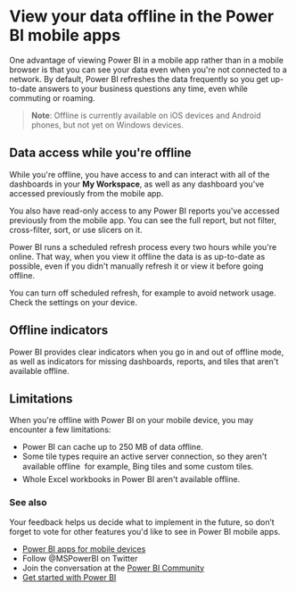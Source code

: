 <properties 
   pageTitle="View your data offline in the Power BI mobile apps"
   description="View your data offline in the Power BI mobile apps"
   services="powerbi" 
   documentationCenter="" 
   authors="maggiesMSFT" 
   manager="mblythe" 
   editor=""
   tags=""
   qualityFocus="no"
   qualityDate=""/>
 
<tags
   ms.service="powerbi"
   ms.devlang="NA"
   ms.topic="article"
   ms.tgt_pltfrm="NA"
   ms.workload="powerbi"
   ms.date="03/08/2016"
   ms.author="maggies"/>

# View your data offline in the Power BI mobile apps

One advantage of viewing Power BI in a mobile app rather than in a mobile browser is that you can see your data even when you're not connected to a network. By default, Power BI refreshes the data frequently so you get up-to-date answers to your business questions any time, even while commuting or roaming.

> **Note**: Offline is currently available on iOS devices and Android phones, but not yet on Windows devices.

## Data access while you're offline

While you're offline, you have access to and can interact with all of the dashboards in your **My Workspace**, as well as any dashboard you've accessed previously from the mobile app.

You also have read-only access to any Power BI reports you've accessed previously from the mobile app. You can see the full report, but not filter, cross-filter, sort, or use slicers on it.

Power BI runs a scheduled refresh process every two hours while you're online. That way, when you view it offline the data is as up-to-date as possible, even if you didn't manually refresh it or view it before going offline. 

You can turn off scheduled refresh, for example to avoid network usage. Check the settings on your device.

## Offline indicators

Power BI provides clear indicators when you go in and out of offline mode, as well as indicators for missing dashboards, reports, and tiles that aren't available offline.

## Limitations
When you're offline with Power BI on your mobile device, you may encounter a few limitations:

-   Power BI can cache up to 250 MB of data offline.
-   Some tile types require an active server connection, so they aren't available offline &#151; for example, Bing tiles and some custom tiles.
-   Whole Excel workbooks in Power BI aren't available offline.

### See also

Your feedback helps us decide what to implement in the future, so don’t forget to vote for other features you'd like to see in Power BI mobile apps. 

-   [Power BI apps for mobile devices](powerbi-power-bi-apps-for-mobile-devices.md)
-   Follow @MSPowerBI on Twitter
-   Join the conversation at the [Power BI Community](http://community.powerbi.com/)
-   [Get started with Power BI](powerbi-service-get-started.md)

